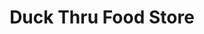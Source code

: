 ---
title: "Duck Thru Food Store"
url: /ahoskie/duck-thru-food-store-memorial-drive-east/
shop: Lebensmittel
---